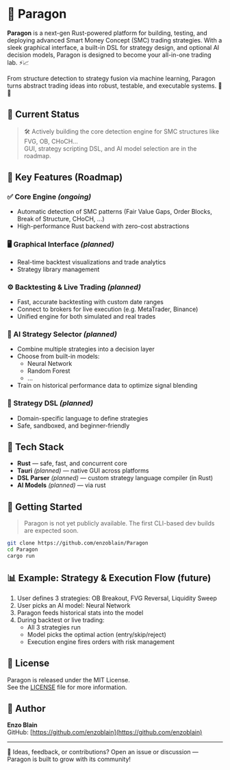 # 🧠 Paragon

**Paragon** is a next-gen Rust-powered platform for building, testing, and deploying advanced Smart Money Concept (SMC) trading strategies. With a sleek graphical interface, a built-in DSL for strategy design, and optional AI decision models, Paragon is designed to become your all-in-one trading lab. ⚡📈

From structure detection to strategy fusion via machine learning, Paragon turns abstract trading ideas into robust, testable, and executable systems. 🧠💡

## 🚧 Current Status

> 🛠️ Actively building the core detection engine for SMC structures like FVG, OB, CHoCH...  
> GUI, strategy scripting DSL, and AI model selection are in the roadmap.

## 🎯 Key Features (Roadmap)

### ✅ Core Engine *(ongoing)*
- Automatic detection of SMC patterns (Fair Value Gaps, Order Blocks, Break of Structure, CHoCH, ...)
- High-performance Rust backend with zero-cost abstractions

### 🖥️ Graphical Interface *(planned)*
- Real-time backtest visualizations and trade analytics
- Strategy library management

### ⚙️ Backtesting & Live Trading *(planned)*
- Fast, accurate backtesting with custom date ranges
- Connect to brokers for live execution (e.g. MetaTrader, Binance)
- Unified engine for both simulated and real trades

### 🧠 AI Strategy Selector *(planned)*
- Combine multiple strategies into a decision layer
- Choose from built-in models:  
  - Neural Network  
  - Random Forest  
  - ...
- Train on historical performance data to optimize signal blending

### 🧾 Strategy DSL *(planned)*
- Domain-specific language to define strategies
- Safe, sandboxed, and beginner-friendly

## 🧰 Tech Stack

- **Rust** — safe, fast, and concurrent core
- **Tauri** *(planned)* — native GUI across platforms
- **DSL Parser** *(planned)* — custom strategy language compiler (in Rust)
- **AI Models** *(planned)* — via rust

## 🚀 Getting Started

> Paragon is not yet publicly available. The first CLI-based dev builds are expected soon.

```sh
git clone https://github.com/enzoblain/Paragon
cd Paragon
cargo run
```

## 📊 Example: Strategy & Execution Flow (future)

1. User defines 3 strategies: OB Breakout, FVG Reversal, Liquidity Sweep  
2. User picks an AI model: Neural Network  
3. Paragon feeds historical stats into the model  
4. During backtest or live trading:
   - All 3 strategies run  
   - Model picks the optimal action (entry/skip/reject)  
   - Execution engine fires orders with risk management  

## 📄 License

Paragon is released under the MIT License.  
See the [LICENSE](./LICENSE) file for more information.

## 👤 Author

**Enzo Blain**  
GitHub: [https://github.com/enzoblain](https://github.com/enzoblain)

---

💬 Ideas, feedback, or contributions? Open an issue or discussion — Paragon is built to grow with its community!